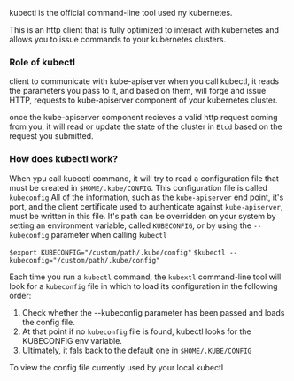 kubectl is the official command-line tool used ny kubernetes.

This is an http client that is fully optimized to interact with kubernetes and allows you to issue commands to your kubernetes clusters.

### Role of kubectl

client to communicate with kube-apiserver
when you call kubectl, it reads the parameters you pass to it, and based on them, will forge and issue HTTP, requests to kube-apiserver component of your kubernetes cluster.

once the kube-apiserver component recieves a valid http request coming from you, it will read or update the state of the cluster in `Etcd` based on the request you submitted.

### How does kubectl work?

When ypu call kubectl command, it will try to read a configuration file that must be
created in `$HOME/.kube/CONFIG`.
This configuration file is called `kubeconfig`
All of the information, such as the `kube-apiserver` end point, it's port, and the
client certificate used to authenticate against `kube-apiserver`, must be written in this file.
It's path can be overridden on your system by setting an environment variable, called `KUBECONFIG`, or by using the `--kubeconfig` parameter when calling `kubectl`

`$export KUBECONFIG="/custom/path/.kube/config"`
`$kubectl --kubeconfig="/custom/path/.kube/config"`

Each time you run a `kubectl` command, the `kubextl` command-line tool will look for a `kubeconfig` file in which to load its configuration in the following order:

1. Check whether the --kubeconfig parameter has been passed and loads the config file.
2. At that point if no `kubeconfig` file is found, kubectl looks for the KUBECONFIG env variable.
3. Ultimately, it fals back to the default one in `$HOME/.KUBE/CONFIG`

To view the config file currently used by your local kubectl 
